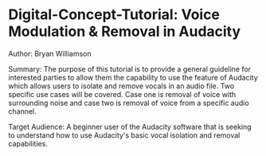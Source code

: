 # Digital-Concept-Tutorial: Voice Modulation & Removal in Audacity
Author: Bryan Williamson

Summary: The purpose of this tutorial is to provide a general guideline for interested parties to allow them the capability to use the feature of Audacity which allows users to isolate and remove vocals in an audio file. Two specific use cases will be covered. Case one is removal of voice with surrounding noise and case two is removal of voice from a specific audio channel.

Target Audience: A beginner user of the Audacity software that is seeking to understand how to use Audacity's basic vocal isolation and removal capabilities. 
